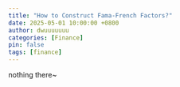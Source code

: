 ```yaml
---
title: "How to Construct Fama-French Factors?"
date: 2025-05-01 10:00:00 +0800
author: dwuuuuuuu
categories: [Finance]
pin: false
tags: [finance]
---
```


nothing there~